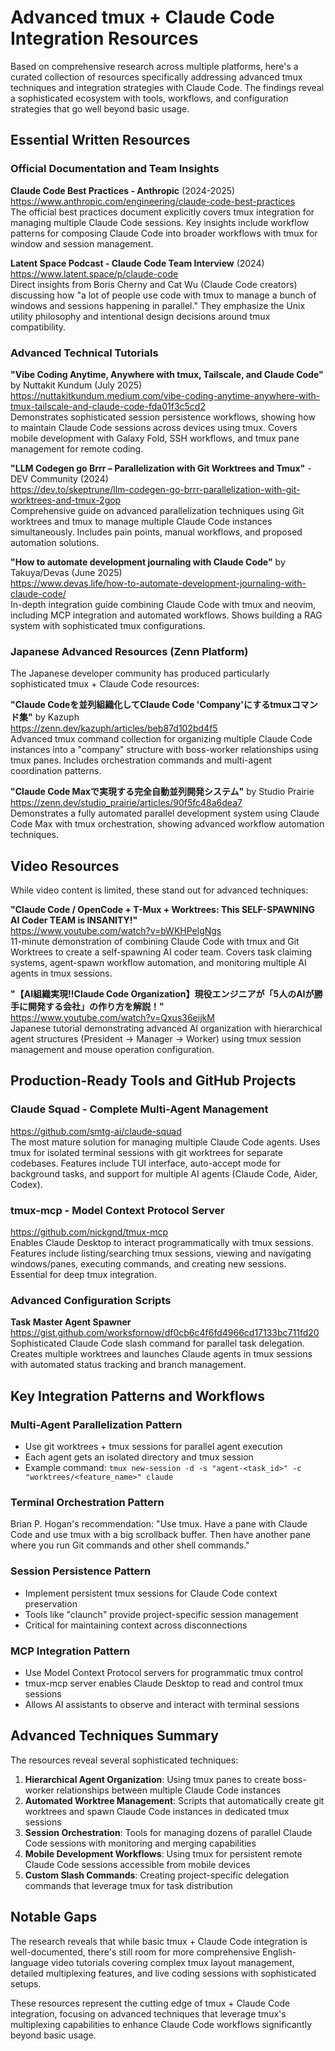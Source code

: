 # Advanced tmux + Claude Code Integration Resources

Based on comprehensive research across multiple platforms, here's a curated collection of resources specifically addressing advanced tmux techniques and integration strategies with Claude Code. The findings reveal a sophisticated ecosystem with tools, workflows, and configuration strategies that go well beyond basic usage.

## Essential Written Resources

### Official Documentation and Team Insights

**Claude Code Best Practices - Anthropic** (2024-2025)  
https://www.anthropic.com/engineering/claude-code-best-practices  
The official best practices document explicitly covers tmux integration for managing multiple Claude Code sessions. Key insights include workflow patterns for composing Claude Code into broader workflows with tmux for window and session management.

**Latent Space Podcast - Claude Code Team Interview** (2024)  
https://www.latent.space/p/claude-code  
Direct insights from Boris Cherny and Cat Wu (Claude Code creators) discussing how "a lot of people use code with tmux to manage a bunch of windows and sessions happening in parallel." They emphasize the Unix utility philosophy and intentional design decisions around tmux compatibility.

### Advanced Technical Tutorials

**"Vibe Coding Anytime, Anywhere with tmux, Tailscale, and Claude Code"** by Nuttakit Kundum (July 2025)  
https://nuttakitkundum.medium.com/vibe-coding-anytime-anywhere-with-tmux-tailscale-and-claude-code-fda01f3c5cd2  
Demonstrates sophisticated session persistence workflows, showing how to maintain Claude Code sessions across devices using tmux. Covers mobile development with Galaxy Fold, SSH workflows, and tmux pane management for remote coding.

**"LLM Codegen go Brrr – Parallelization with Git Worktrees and Tmux"** - DEV Community (2024)  
https://dev.to/skeptrune/llm-codegen-go-brrr-parallelization-with-git-worktrees-and-tmux-2gop  
Comprehensive guide on advanced parallelization techniques using Git worktrees and tmux to manage multiple Claude Code instances simultaneously. Includes pain points, manual workflows, and proposed automation solutions.

**"How to automate development journaling with Claude Code"** by Takuya/Devas (June 2025)  
https://www.devas.life/how-to-automate-development-journaling-with-claude-code/  
In-depth integration guide combining Claude Code with tmux and neovim, including MCP integration and automated workflows. Shows building a RAG system with sophisticated tmux configurations.

### Japanese Advanced Resources (Zenn Platform)

The Japanese developer community has produced particularly sophisticated tmux + Claude Code resources:

**"Claude Codeを並列組織化してClaude Code 'Company'にするtmuxコマンド集"** by Kazuph  
https://zenn.dev/kazuph/articles/beb87d102bd4f5  
Advanced tmux command collection for organizing multiple Claude Code instances into a "company" structure with boss-worker relationships using tmux panes. Includes orchestration commands and multi-agent coordination patterns.

**"Claude Code Maxで実現する完全自動並列開発システム"** by Studio Prairie  
https://zenn.dev/studio_prairie/articles/90f5fc48a6dea7  
Demonstrates a fully automated parallel development system using Claude Code Max with tmux orchestration, showing advanced workflow automation techniques.

## Video Resources

While video content is limited, these stand out for advanced techniques:

**"Claude Code / OpenCode + T-Mux + Worktrees: This SELF-SPAWNING AI Coder TEAM is INSANITY!"**  
https://www.youtube.com/watch?v=bWKHPelgNgs  
11-minute demonstration of combining Claude Code with tmux and Git Worktrees to create a self-spawning AI coder team. Covers task claiming systems, agent-spawn workflow automation, and monitoring multiple AI agents in tmux sessions.

**"【AI組織実現‼️Claude Code Organization】現役エンジニアが「5人のAIが勝手に開発する会社」の作り方を解説！"**  
https://www.youtube.com/watch?v=Qxus36eijkM  
Japanese tutorial demonstrating advanced AI organization with hierarchical agent structures (President → Manager → Worker) using tmux session management and mouse operation configuration.

## Production-Ready Tools and GitHub Projects

### Claude Squad - Complete Multi-Agent Management
https://github.com/smtg-ai/claude-squad  
The most mature solution for managing multiple Claude Code agents. Uses tmux for isolated terminal sessions with git worktrees for separate codebases. Features include TUI interface, auto-accept mode for background tasks, and support for multiple AI agents (Claude Code, Aider, Codex).

### tmux-mcp - Model Context Protocol Server
https://github.com/nickgnd/tmux-mcp  
Enables Claude Desktop to interact programmatically with tmux sessions. Features include listing/searching tmux sessions, viewing and navigating windows/panes, executing commands, and creating new sessions. Essential for deep tmux integration.

### Advanced Configuration Scripts

**Task Master Agent Spawner**  
https://gist.github.com/worksfornow/df0cb6c4f6fd4966cd17133bc711fd20  
Sophisticated Claude Code slash command for parallel task delegation. Creates multiple worktrees and launches Claude agents in tmux sessions with automated status tracking and branch management.

## Key Integration Patterns and Workflows

### Multi-Agent Parallelization Pattern
- Use git worktrees + tmux sessions for parallel agent execution
- Each agent gets an isolated directory and tmux session
- Example command: `tmux new-session -d -s "agent-<task_id>" -c "worktrees/<feature_name>" claude`

### Terminal Orchestration Pattern
Brian P. Hogan's recommendation: "Use tmux. Have a pane with Claude Code and use tmux with a big scrollback buffer. Then have another pane where you run Git commands and other shell commands."

### Session Persistence Pattern
- Implement persistent tmux sessions for Claude Code context preservation
- Tools like "claunch" provide project-specific session management
- Critical for maintaining context across disconnections

### MCP Integration Pattern
- Use Model Context Protocol servers for programmatic tmux control
- tmux-mcp server enables Claude Desktop to read and control tmux sessions
- Allows AI assistants to observe and interact with terminal sessions

## Advanced Techniques Summary

The resources reveal several sophisticated techniques:

1. **Hierarchical Agent Organization**: Using tmux panes to create boss-worker relationships between multiple Claude Code instances
2. **Automated Worktree Management**: Scripts that automatically create git worktrees and spawn Claude Code instances in dedicated tmux sessions
3. **Session Orchestration**: Tools for managing dozens of parallel Claude Code sessions with monitoring and merging capabilities
4. **Mobile Development Workflows**: Using tmux for persistent remote Claude Code sessions accessible from mobile devices
5. **Custom Slash Commands**: Creating project-specific delegation commands that leverage tmux for task distribution

## Notable Gaps

The research reveals that while basic tmux + Claude Code integration is well-documented, there's still room for more comprehensive English-language video tutorials covering complex tmux layout management, detailed multiplexing features, and live coding sessions with sophisticated setups.

These resources represent the cutting edge of tmux + Claude Code integration, focusing on advanced techniques that leverage tmux's multiplexing capabilities to enhance Claude Code workflows significantly beyond basic usage.
